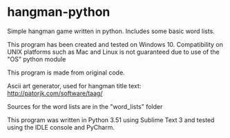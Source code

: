 # hangman-python
Simple hangman game written in python. Includes some basic word lists.

This program has been created and tested on Windows 10.
Compatibility on UNIX platforms such as Mac and Linux is not guaranteed due to use of the "OS" python module

This program is made from original code.

Ascii art generator, used for hangman title text: http://patorjk.com/software/taag/

Sources for the word lists are in the "word_lists" folder

This program was written in Python 3.51 using Sublime Text 3 and tested using the IDLE console and PyCharm.
